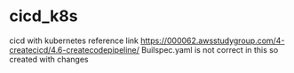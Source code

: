 # cicd_k8s
cicd with kubernetes
reference link https://000062.awsstudygroup.com/4-createcicd/4.6-createcodepipeline/
Builspec.yaml is not correct in this so created with changes 
